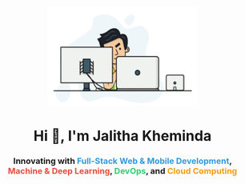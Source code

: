 <p align="center">
  <img width="300px" height="200px" src="images/2.gif" alt="Your Image Description">
</p>

<h1 align="center">Hi 👋, I'm Jalitha Kheminda</h1>

<h3 align="center">
  Innovating with <span style="color: #3498db;">Full-Stack Web & Mobile Development</span>, 
  <span style="color: #e74c3c;">Machine & Deep Learning</span>, 
  <span style="color: #2ecc71;">DevOps</span>, and 
  <span style="color: #f39c12;">Cloud Computing</span>
</h3>




